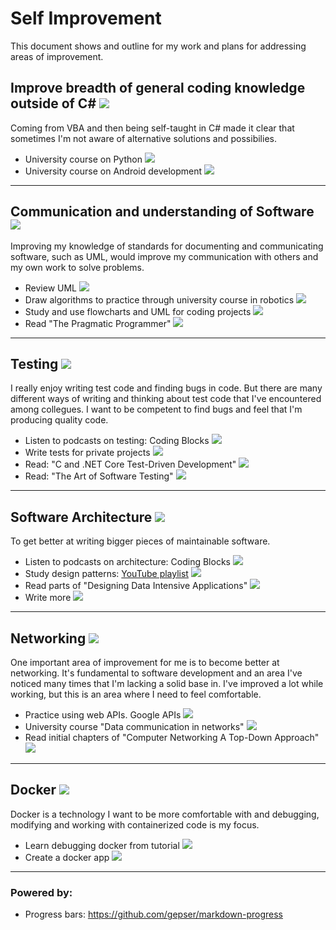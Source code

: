 
# Self Improvement

This document shows and outline for my work and plans for addressing areas of improvement.  


## Improve breadth of general coding knowledge outside of C#  ![](https://geps.dev/progress/75)  

Coming from VBA and then being self-taught in C# made it clear that sometimes I'm not aware of alternative solutions and possibilies.

- University course on Python ![](https://geps.dev/progress/100)
- University course on Android development ![](https://geps.dev/progress/50) 


***

## Communication and understanding of Software ![](https://geps.dev/progress/60)  

Improving my knowledge of standards for documenting and communicating software, such as UML, would improve my communication with others and my own work to solve problems.  

- Review UML ![](https://geps.dev/progress/100)  
- Draw algorithms to practice through university course in robotics ![](https://geps.dev/progress/100) 
- Study and use flowcharts and UML for coding projects ![](https://geps.dev/progress/60) 
- Read "The Pragmatic Programmer" ![](https://geps.dev/progress/30) 
  
***  
  
## Testing ![](https://geps.dev/progress/30)  

I really enjoy writing test code and finding bugs in code. But there are many different ways of writing and thinking about test code that I've encountered among collegues. I want to be competent to find bugs and feel that I'm producing quality code.  

- Listen to podcasts on testing: Coding Blocks ![](https://geps.dev/progress/100) 
- Write tests for private projects ![](https://geps.dev/progress/60) 
- Read: "C and .NET Core Test-Driven Development" ![](https://geps.dev/progress/20)  
- Read: "The Art of Software Testing" ![](https://geps.dev/progress/20)  

***

## Software Architecture ![](https://geps.dev/progress/30)

To get better at writing bigger pieces of maintainable software.  

- Listen to podcasts on architecture: Coding Blocks ![](https://geps.dev/progress/70)
- Study design patterns: [YouTube playlist](https://www.youtube.com/watch?v=v9ejT8FO-7I&list=PLrhzvIcii6GNjpARdnO4ueTUAVR9eMBpc&ab_channel=ChristopherOkhravi) ![](https://geps.dev/progress/50)  
- Read parts of "Designing Data Intensive Applications" ![](https://geps.dev/progress/10)
- Write more ![](https://geps.dev/progress/50)  

***

## Networking  ![](https://geps.dev/progress/10)

One important area of improvement for me is to become better at networking. It's fundamental to software development and an area I've noticed many times that I'm lacking a solid base in. I've improved a lot while working, but this is an area where I need to feel comfortable.

- Practice using web APIs. Google APIs ![](https://geps.dev/progress/100)  
- University course "Data communication in networks" ![](https://geps.dev/progress/10)
- Read initial chapters of "Computer Networking A Top-Down Approach" ![](https://geps.dev/progress/10)

***

## Docker ![](https://geps.dev/progress/40)  

Docker is a technology I want to be more comfortable with and debugging, modifying and working with containerized code is my focus.

- Learn debugging docker from tutorial ![](https://geps.dev/progress/100)  
- Create a docker app ![](https://geps.dev/progress/0)

***

### Powered by:

- Progress bars: https://github.com/gepser/markdown-progress  
